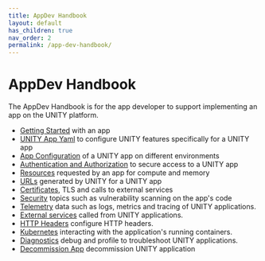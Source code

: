 ```yaml
---
title: AppDev Handbook
layout: default
has_children: true
nav_order: 2
permalink: /app-dev-handbook/
---
```


<!-- DOCTOC SKIP -->

# AppDev Handbook

The AppDev Handbook is for the app developer to support implementing an app on the UNITY platform.

* [Getting Started](getting-started.html) with an app
* [UNITY App Yaml](unity-app-yaml.html) to configure UNITY features specifically for a UNITY app
* [App Configuration](app-configuration.html) of a UNITY app on different environments
* [Authentication and Authorization](authentication-and-authorization.html) to secure access to a UNITY app
* [Resources](resources.html) requested by an app for compute and memory
* [URLs](urls.html) generated by UNITY for a UNITY app
* [Certificates](certificates.html), TLS and calls to external services
* [Security](security.html) topics such as vulnerability scanning on the app's code
* [Telemetry](telemetry.html) data such as logs, metrics and tracing of UNITY applications.
* [External services](external-services.html) called from UNITY applications.
* [HTTP Headers](http-headers.html) configure HTTP headers.
* [Kubernetes](kubernetes.html) interacting with the application's running containers.
* [Diagnostics](diagnostics.html) debug and profile to troubleshoot UNITY applications.
* [Decommission App](decommission-app.html) decommission UNITY application
